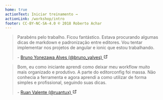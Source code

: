 ```yaml
---
home: true
actionText: Iniciar treinamento →
actionLink: /workshop/intro
footer: CC-BY-NC-SA-4.0 © 2018 Roberto Achar
---
```


<div class="feedbacks">
  <div class="feedback">
    <blockquote cite="https://twitter.com/bruno_yalves/status/1042537109884526592">
      <p>
        Parabéns pelo trabalho. Ficou fantástico. Estava procurando algumas
        dicas de markdown e padronização entre editores. Vou tentar implementar
        nos projetos de angular e ionic que estou trabalhando.
      </p>
      <span>
        -
        <a
          href="https://twitter.com/bruno_yalves/status/1042537109884526592"
          target="_blank"
          rel="noopener noreferrer"
        >
          Bruno Yonezawa Alves (@bruno_yalves)
          <svg
            xmlns="http://www.w3.org/2000/svg"
            aria-hidden="true"
            x="0px"
            y="0px"
            viewBox="0 0 100 100"
            width="15"
            height="15"
            class="icon outbound"
          >
            <path
              fill="currentColor"
              d="M18.8,85.1h56l0,0c2.2,0,4-1.8,4-4v-32h-8v28h-48v-48h28v-8h-32l0,0c-2.2,0-4,1.8-4,4v56C14.8,83.3,16.6,85.1,18.8,85.1z"
            />{' '}
            <polygon
              fill="currentColor"
              points="45.7,48.7 51.3,54.3 77.2,28.5 77.2,37.2 85.2,37.2 85.2,14.9 62.8,14.9 62.8,22.9 71.5,22.9"
            />
          </svg>
        </a>
      </span>
    </blockquote>
  </div>

  <div class="feedback">
    <blockquote cite="https://twitter.com/ruantux/status/1042820600820105216">
      <p>
        Bom, eu como iniciante aprendi como deixar meu workflow muito mais
        organizado e produtivo. A parte do editorconfig foi massa. Não conhecia
        a ferramenta e agora aprendi a como utilizar de forma simples e
        profissional, seguindo suas dicas.
      </p>
      <span>
        -
        <a
          href="https://twitter.com/ruantux/status/1042820600820105216"
          target="_blank"
          rel="noopener noreferrer"
        >
          Ruan Valente (@ruantux)
          <svg
            xmlns="http://www.w3.org/2000/svg"
            aria-hidden="true"
            x="0px"
            y="0px"
            viewBox="0 0 100 100"
            width="15"
            height="15"
            class="icon outbound"
          >
            <path
              fill="currentColor"
              d="M18.8,85.1h56l0,0c2.2,0,4-1.8,4-4v-32h-8v28h-48v-48h28v-8h-32l0,0c-2.2,0-4,1.8-4,4v56C14.8,83.3,16.6,85.1,18.8,85.1z"
            />{' '}
            <polygon
              fill="currentColor"
              points="45.7,48.7 51.3,54.3 77.2,28.5 77.2,37.2 85.2,37.2 85.2,14.9 62.8,14.9 62.8,22.9 71.5,22.9"
            />
          </svg>
        </a>
      </span>
    </blockquote>
  </div>
</div>
